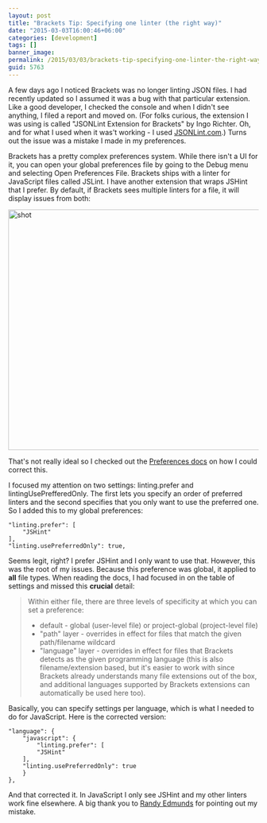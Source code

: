 ```yaml
---
layout: post
title: "Brackets Tip: Specifying one linter (the right way)"
date: "2015-03-03T16:00:46+06:00"
categories: [development]
tags: []
banner_image: 
permalink: /2015/03/03/brackets-tip-specifying-one-linter-the-right-way
guid: 5763
---
```


A few days ago I noticed Brackets was no longer linting JSON files. I had recently updated so I assumed it was a bug with that particular extension. Like a good developer, I checked the console and when I didn't see anything, I filed a report and moved on. (For folks curious, the extension I was using is called "JSONLint Extension for Brackets" by Ingo Richter. Oh, and for what I used when it was't working - I used <a href="http://jsonlint.com/">JSONLint.com</a>.) Turns out the issue was a mistake I made in my preferences.

<!--more-->

Brackets has a pretty complex preferences system. While there isn't a UI for it, you can open your global preferences file by going to the Debug menu and selecting Open Preferences File. Brackets ships with a linter for JavaScript files called JSLint. I have another extension that wraps JSHint that I prefer. By default, if Brackets sees multiple linters for a file, it will display issues from both:

<a href="http://www.raymondcamden.com/wp-content/uploads/2015/03/shot4.png"><img src="https://static.raymondcamden.com/images/wp-content/uploads/2015/03/shot4.png" alt="shot" width="850" height="484" class="alignnone size-full wp-image-5764" /></a>

That's not really ideal so I checked out the <a href="https://github.com/adobe/brackets/wiki/How-to-Use-Brackets#preferences">Preferences docs</a> on how I could correct this. 

I focused my attention on two settings: linting.prefer and lintingUsePrefferedOnly. The first lets you specify an order of preferred linters and the second specifies that you only want to use the preferred one. So I added this to my global preferences:

<pre><code class="language-javascript">"linting.prefer": [
    "JSHint"
],
"linting.usePreferredOnly": true,</code></pre>

Seems legit, right? I prefer JSHint and I only want to use that. However, this was the root of my issues. Because this preference was global, it applied to <strong>all</strong> file types. When reading the docs, I had focused in on the table of settings and missed this <strong>crucial</strong> detail:

<blockquote>
Within either file, there are three levels of specificity at which you can set a preference:

<ul>
<li>default - global (user-level file) or project-global (project-level file)
<li>"path" layer - overrides in effect for files that match the given path/filename wildcard
<li>"language" layer - overrides in effect for files that Brackets detects as the given programming language (this is also filename/extension based, but it's easier to work with since Brackets already understands many file extensions out of the box, and additional languages supported by Brackets extensions can automatically be used here too).
</ul>
</blockquote>

Basically, you can specify settings per language, which is what I needed to do for JavaScript. Here is the corrected version:

<pre><code class="language-javascript">"language": {
    "javascript": {
        "linting.prefer": [
	    "JSHint"
	],
    "linting.usePreferredOnly": true
    }
},
</code></pre>

And that corrected it. In JavaScript I only see JSHint and my other linters work fine elsewhere. A big thank you to <a href="https://github.com/redmunds">Randy Edmunds</a> for pointing out my mistake.